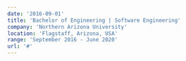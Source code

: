 ```yaml
---
date: '2016-09-01'
title: 'Bachelor of Engineering | Software Engineering'
company: 'Northern Arizona University'
location: 'Flagstaff, Arizona, USA'
range: 'September 2016 - June 2020'
url: '#'
---
```



